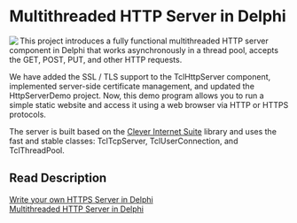 # Multithreaded HTTP Server in Delphi

<img align="left" src="https://www.clevercomponents.com/images/HttpServer-2-250.jpg" />

This project introduces a fully functional multithreaded HTTP server component in Delphi that works asynchronously in a thread pool, accepts the GET, POST, PUT, and other HTTP requests.

We have added the SSL / TLS support to the TclHttpServer component, implemented server-side certificate management, and updated the HttpServerDemo project. Now, this demo program allows you to run a simple static website and access it using a web browser via HTTP or HTTPS protocols.

The server is built based on the [Clever Internet Suite](https://www.clevercomponents.com/products/inetsuite/) library and uses the fast and stable classes: TclTcpServer, TclUserConnection, and TclThreadPool.

## Read Description
[Write your own HTTPS Server in Delphi](https://www.clevercomponents.com/articles/article050/)   
[Multithreaded HTTP Server in Delphi](https://www.clevercomponents.com/articles/article044/)   
